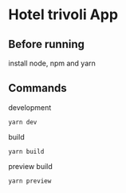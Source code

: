 # Hotel trivoli App

## Before running

install node, npm and yarn

## Commands

development

```
yarn dev
```

build

```
yarn build
```

preview build

```
yarn preview
```
